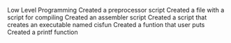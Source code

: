 Low Level Programming
Created a preprocessor script
Created a file with a script for compiling
Created an assembler script
Created a script that creates an executable named cisfun 
Created a funtion that user puts
Created a printf function
